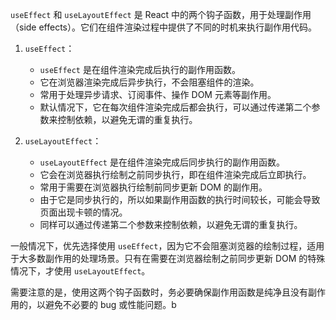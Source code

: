 `useEffect` 和 `useLayoutEffect` 是 React 中的两个钩子函数，用于处理副作用（side effects）。它们在组件渲染过程中提供了不同的时机来执行副作用代码。

1. `useEffect`：
   - `useEffect` 是在组件渲染完成后执行的副作用函数。
   - 它在浏览器渲染完成后异步执行，不会阻塞组件的渲染。
   - 常用于处理异步请求、订阅事件、操作 DOM 元素等副作用。
   - 默认情况下，它在每次组件渲染完成后都会执行，可以通过传递第二个参数来控制依赖，以避免无谓的重复执行。

2. `useLayoutEffect`：
   - `useLayoutEffect` 是在组件渲染完成后同步执行的副作用函数。
   - 它会在浏览器执行绘制之前同步执行，即在组件渲染完成后立即执行。
   - 常用于需要在浏览器执行绘制前同步更新 DOM 的副作用。
   - 由于它是同步执行的，所以如果副作用函数的执行时间较长，可能会导致页面出现卡顿的情况。
   - 同样可以通过传递第二个参数来控制依赖，以避免无谓的重复执行。

一般情况下，优先选择使用 `useEffect`，因为它不会阻塞浏览器的绘制过程，适用于大多数副作用的处理场景。只有在需要在浏览器绘制之前同步更新 DOM 的特殊情况下，才使用 `useLayoutEffect`。

需要注意的是，使用这两个钩子函数时，务必要确保副作用函数是纯净且没有副作用的，以避免不必要的 bug 或性能问题。b  